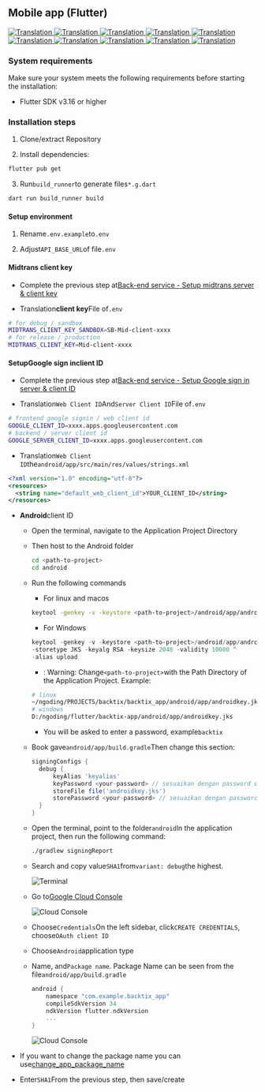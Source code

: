 ## Mobile app (Flutter)

<a href="./mobile-app.md">
  <img alt="Translation" src="https://img.shields.io/badge/Bahasa_Indonesia-blue?style=for-the-badge&logo=googletranslate&logoColor=blue&labelColor=white">
</a>
<a href="./mobile-app.en.md">
  <img alt="Translation" src="https://img.shields.io/badge/English-blue?style=for-the-badge&logo=googletranslate&logoColor=blue&labelColor=white">
</a>
<a href="./mobile-app.zh-CN.md">
  <img alt="Translation" src="https://img.shields.io/badge/简体中文-blue?style=for-the-badge&logo=googletranslate&logoColor=blue&labelColor=white">
</a>
<a href="./mobile-app.ja.md">
  <img alt="Translation" src="https://img.shields.io/badge/日本語-blue?style=for-the-badge&logo=googletranslate&logoColor=blue&labelColor=white">
</a>
<a href="./mobile-app.ar.md">
  <img alt="Translation" src="https://img.shields.io/badge/Arabic_عربي-blue?style=for-the-badge&logo=googletranslate&logoColor=blue&labelColor=white">
</a>
<a href="./mobile-app.pt.md">
  <img alt="Translation" src="https://img.shields.io/badge/Português-blue?style=for-the-badge&logo=googletranslate&logoColor=blue&labelColor=white">
</a>
<a href="./mobile-app.es.md">
  <img alt="Translation" src="https://img.shields.io/badge/Español-blue?style=for-the-badge&logo=googletranslate&logoColor=blue&labelColor=white">
</a>
<a href="./mobile-app.fr.md">
  <img alt="Translation" src="https://img.shields.io/badge/Français-blue?style=for-the-badge&logo=googletranslate&logoColor=blue&labelColor=white">
</a>
<a href="./mobile-app.vi.md">
  <img alt="Translation" src="https://img.shields.io/badge/Tiếng_Việt-blue?style=for-the-badge&logo=googletranslate&logoColor=blue&labelColor=white">
</a>
<a href="./mobile-app.hi.md">
  <img alt="Translation" src="https://img.shields.io/badge/Hindi_हिंदी-blue?style=for-the-badge&logo=googletranslate&logoColor=blue&labelColor=white">
</a>

### System requirements

Make sure your system meets the following requirements before starting the installation:

-   Flutter SDK v3.16 or higher

### Installation steps

1.  Clone/extract Repository

2.  Install dependencies:

```bash
flutter pub get
```

3.  Run`build_runner`to generate files`*.g.dart`

```bash
dart run build_runner build
```

#### Setup environment

1.  Rename`.env.example`to`.env`

2.  Adjust`API_BASE_URL`of file`.env`

#### Midtrans client key

-   Complete the previous step at[Back-end service - Setup midtrans server & client key](api-service.md#setup-midtrans-server--client-key)

-   Translation**client key**File of`.env`

```sh
# for debug / sandbox
MIDTRANS_CLIENT_KEY_SANDBOX=SB-Mid-client-xxxx
# for release / production
MIDTRANS_CLIENT_KEY=Mid-client-xxxx
```

#### Setup**Google sign in**client ID

-   Complete the previous step at[Back-end service - Setup Google sign in server & client ID](api-service.md#setup-google-sign-in-server--client-id)

-   Translation`Web Client ID`And`Server Client ID`File of`.env`

```sh
# frontend google signin / web client id
GOOGLE_CLIENT_ID=xxxx.apps.googleusercontent.com
# backend / server client id
GOOGLE_SERVER_CLIENT_ID=xxxx.apps.googleusercontent.com
```

-   Translation`Web Client ID`the`android/app/src/main/res/values/strings.xml`

```xml
<?xml version="1.0" encoding="utf-8"?>
<resources>
  <string name="default_web_client_id">YOUR_CLIENT_ID</string> 
</resources>
```

-   **Android**client ID

    -   Open the terminal, navigate to the Application Project Directory

    -   Then host to the Android folder

        ```bash
        cd <path-to-project>
        cd android
        ```

    -   Run the following commands

        -   For linux and macos

        ```bash
        keytool -genkey -v -keystore <path-to-project>/android/app/androidkey.jks -keyalg RSA -keysize 2048 -validity 10000 -alias keyalias

        ```

        -   For Windows

        ```powershell
        keytool -genkey -v -keystore <path-to-project>/android/app/androidkey.jks ^
        -storetype JKS -keyalg RSA -keysize 2048 -validity 10000 ^
        -alias upload
        ```

        -   : Warning: Change`<path-to-project>`with the Path Directory of the Application Project.
            Example:

        ```bash
        # linux
        ~/ngoding/PROJECTS/backtix/backtix_app/android/app/androidkey.jks
        # windows
        D:/ngoding/flutter/backtix-app/android/app/androidkey.jks
        ```

        -   You will be asked to enter a password, example`backtix`

    -   Book gave`android/app/build.gradle`Then change this section:
        ```gradle
        signingConfigs {
          debug {
              keyAlias 'keyalias'
              keyPassword <your-password> // sesuaikan dengan password dari langkah sebelumnya
              storeFile file('androidkey.jks')
              storePassword <your-password> // sesuaikan dengan password dari langkah sebelumnya
          }
        }
        ```

    -   Open the terminal, point to the folder`android`In the application project, then run the following command:

        ```bash
        ./gradlew signingReport
        ```

    -   Search and copy value`SHA1`from`variant: debug`the highest.

        ![Terminal](/assets/Screenshot_5.png)

    -   Go to[Google Cloud Console](https://console.cloud.google.com)

        ![Cloud Console](/assets/Screenshot_2.png)

    -   Choose`Credentials`On the left sidebar, click`CREATE CREDENTIALS`, choose`OAuth client ID`

    -   Choose`Android`application type

    -   Name, and`Package name`. Package Name can be seen from the file`android/app/build.gradle`

        ```gradle
        android {
            namespace "com.example.backtix_app"
            compileSdkVersion 34
            ndkVersion flutter.ndkVersion
            ...
        }
        ```

        ![Cloud Console](/assets/Screenshot_6.png)


-   If you want to change the package name you can use[change_app_package_name](https://pub.dev/packages/change_app_package_name)

-   Enter`SHA1`From the previous step, then save/create
